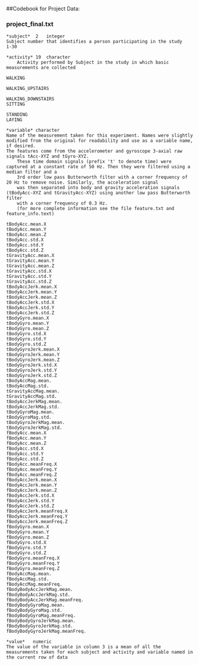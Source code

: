##Codebook for Project Data:
### project_final.txt


	*subject*  2   integer 
   	Subject number that identifies a person participating in the study
   	1-30

	*activity* 19  character
    	Activity performed by Subject in the study in which basic measurements are collected
    	
	WALKING

	WALKING_UPSTAIRS

	WALKING_DOWNSTAIRS
	SITTING

	STANDING
	LAYING 

	*variable* character
   	Name of the measurement taken for this experiment. Names were slightly modified from the original for readability and use as a variable name, if desired.
   	The features come from the accelerometer and gyroscope 3-axial raw signals tAcc-XYZ and tGyro-XYZ. 
    	These time domain signals (prefix 't' to denote time) were captured at a constant rate of 50 Hz. Then they were filtered using a median filter and a 
    	3rd order low pass Butterworth filter with a corner frequency of 20 Hz to remove noise. Similarly, the acceleration signal 
    	was then separated into body and gravity acceleration signals (tBodyAcc-XYZ and tGravityAcc-XYZ) using another low pass Butterworth filter 
    	with a corner frequency of 0.3 Hz. 
    	(for more complete information see the file feature.txt and feature_info.text)
     
	tBodyAcc.mean.X    
	tBodyAcc.mean.Y    
	tBodyAcc.mean.Z 
	tBodyAcc.std.X     
	tBodyAcc.std.Y     
	tBodyAcc.std.Z 
	tGravityAcc.mean.X 
	tGravityAcc.mean.Y 
	tGravityAcc.mean.Z 
	tGravityAcc.std.X  
	tGravityAcc.std.Y  
	tGravityAcc.std.Z 
	tBodyAccJerk.mean.X
	tBodyAccJerk.mean.Y
	tBodyAccJerk.mean.Z 
	tBodyAccJerk.std.X 
	tBodyAccJerk.std.Y 
	tBodyAccJerk.std.Z 
	tBodyGyro.mean.X   
	tBodyGyro.mean.Y   
	tBodyGyro.mean.Z 
	tBodyGyro.std.X    
	tBodyGyro.std.Y    
	tBodyGyro.std.Z 
	tBodyGyroJerk.mean.X     
	tBodyGyroJerk.mean.Y     
	tBodyGyroJerk.mean.Z 
	tBodyGyroJerk.std.X
	tBodyGyroJerk.std.Y
	tBodyGyroJerk.std.Z 
	tBodyAccMag.mean.   
	tBodyAccMag.std.     
	tGravityAccMag.mean. 
	tGravityAccMag.std.    
	tBodyAccJerkMag.mean.     
	tBodyAccJerkMag.std. 
	tBodyGyroMag.mean.  
	tBodyGyroMag.std.   
	tBodyGyroJerkMag.mean. 
	tBodyGyroJerkMag.std.    
	fBodyAcc.mean.X    
	fBodyAcc.mean.Y 
	fBodyAcc.mean.Z     
	fBodyAcc.std.X     
	fBodyAcc.std.Y 
	fBodyAcc.std.Z
	fBodyAcc.meanFreq.X
	fBodyAcc.meanFreq.Y 
	fBodyAcc.meanFreq.Z
	fBodyAccJerk.mean.X
	fBodyAccJerk.mean.Y 
	fBodyAccJerk.mean.Z 
	fBodyAccJerk.std.X 
	fBodyAccJerk.std.Y 
	fBodyAccJerk.std.Z  
	fBodyAccJerk.meanFreq.X  
	fBodyAccJerk.meanFreq.Y 
	fBodyAccJerk.meanFreq.Z   
	fBodyGyro.mean.X   
	fBodyGyro.mean.Y 
	fBodyGyro.mean.Z    
	fBodyGyro.std.X    
	fBodyGyro.std.Y 
	fBodyGyro.std.Z     
	fBodyGyro.meanFreq.X     
	fBodyGyro.meanFreq.Y 
	fBodyGyro.meanFreq.Z  
	fBodyAccMag.mean.   
	fBodyAccMag.std. 
	fBodyAccMag.meanFreq.
	fBodyBodyAccJerkMag.mean. 
	fBodyBodyAccJerkMag.std. 
	fBodyBodyAccJerkMag.meanFreq.   
	fBodyBodyGyroMag.mean.    
	fBodyBodyGyroMag.std. 
	fBodyBodyGyroMag.meanFreq.     
	fBodyBodyGyroJerkMag.mean.
	fBodyBodyGyroJerkMag.std. 
	fBodyBodyGyroJerkMag.meanFreq. 

	*value*   numeric
 	The value of the variable in column 3 is a mean of all the measurements taken for each subject and activity and variable named in the current row of data


    



